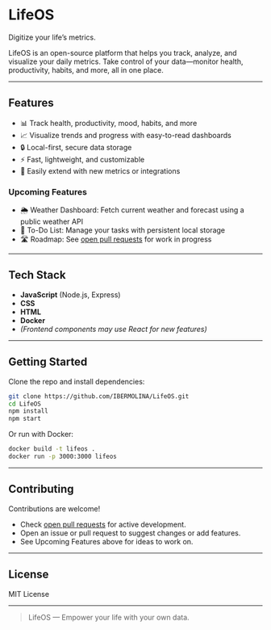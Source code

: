 # LifeOS

Digitize your life’s metrics.

LifeOS is an open-source platform that helps you track, analyze, and visualize your daily metrics. Take control of your data—monitor health, productivity, habits, and more, all in one place.

---

## Features

- 📊 Track health, productivity, mood, habits, and more
- 📈 Visualize trends and progress with easy-to-read dashboards
- 🔒 Local-first, secure data storage
- ⚡ Fast, lightweight, and customizable
- 🔌 Easily extend with new metrics or integrations

### Upcoming Features

- 🌦️ Weather Dashboard: Fetch current weather and forecast using a public weather API
- 📝 To-Do List: Manage your tasks with persistent local storage
- 🛣️ Roadmap: See [open pull requests](https://github.com/IBERMOLINA/LifeOS/pulls) for work in progress

---

## Tech Stack

- **JavaScript** (Node.js, Express)
- **CSS**
- **HTML**
- **Docker**
- *(Frontend components may use React for new features)*

---

## Getting Started

Clone the repo and install dependencies:
```bash
git clone https://github.com/IBERMOLINA/LifeOS.git
cd LifeOS
npm install
npm start
```

Or run with Docker:
```bash
docker build -t lifeos .
docker run -p 3000:3000 lifeos
```

---

## Contributing

Contributions are welcome!

- Check [open pull requests](https://github.com/IBERMOLINA/LifeOS/pulls) for active development.
- Open an issue or pull request to suggest changes or add features.
- See Upcoming Features above for ideas to work on.

---

## License

MIT License

---

> LifeOS — Empower your life with your own data.